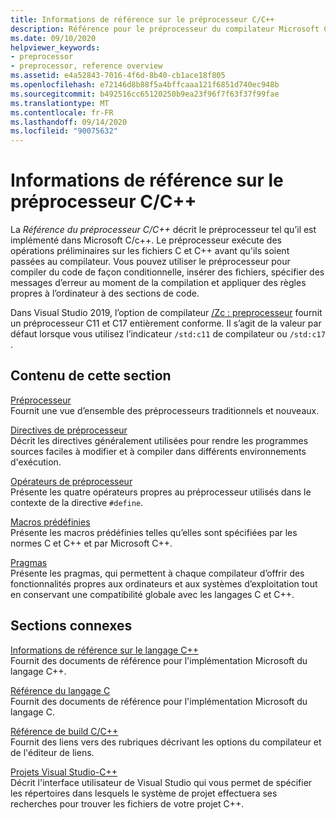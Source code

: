 ```yaml
---
title: Informations de référence sur le préprocesseur C/C++
description: Référence pour le préprocesseur du compilateur Microsoft C/C++ dans Visual Studio.
ms.date: 09/10/2020
helpviewer_keywords:
- preprocessor
- preprocessor, reference overview
ms.assetid: e4a52843-7016-4f6d-8b40-cb1ace18f805
ms.openlocfilehash: e72146d8b88f5a4bffcaaa121f6851d740ec948b
ms.sourcegitcommit: b492516cc65120250b9ea23f96f7f63f37f99fae
ms.translationtype: MT
ms.contentlocale: fr-FR
ms.lasthandoff: 09/14/2020
ms.locfileid: "90075632"
---
```

# <a name="cc-preprocessor-reference"></a>Informations de référence sur le préprocesseur C/C++

La *Référence du préprocesseur C/C++* décrit le préprocesseur tel qu’il est implémenté dans Microsoft C/c++. Le préprocesseur exécute des opérations préliminaires sur les fichiers C et C++ avant qu'ils soient passées au compilateur. Vous pouvez utiliser le préprocesseur pour compiler du code de façon conditionnelle, insérer des fichiers, spécifier des messages d’erreur au moment de la compilation et appliquer des règles propres à l’ordinateur à des sections de code.

Dans Visual Studio 2019, l’option de compilateur [/Zc : preprocesseur](../build/reference/zc-preprocessor.md) fournit un préprocesseur C11 et C17 entièrement conforme. Il s’agit de la valeur par défaut lorsque vous utilisez l’indicateur `/std:c11` de compilateur ou `/std:c17` .

## <a name="in-this-section"></a>Contenu de cette section

[Préprocesseur](preprocessor.md)\
Fournit une vue d’ensemble des préprocesseurs traditionnels et nouveaux.

[Directives de préprocesseur](../preprocessor/preprocessor-directives.md)\
Décrit les directives généralement utilisées pour rendre les programmes sources faciles à modifier et à compiler dans différents environnements d'exécution.

[Opérateurs de préprocesseur](../preprocessor/preprocessor-operators.md)\
Présente les quatre opérateurs propres au préprocesseur utilisés dans le contexte de la directive `#define`.

[Macros prédéfinies](../preprocessor/predefined-macros.md)\
Présente les macros prédéfinies telles qu’elles sont spécifiées par les normes C et C++ et par Microsoft C++.

[Pragmas](../preprocessor/pragma-directives-and-the-pragma-keyword.md)\
Présente les pragmas, qui permettent à chaque compilateur d’offrir des fonctionnalités propres aux ordinateurs et aux systèmes d’exploitation tout en conservant une compatibilité globale avec les langages C et C++.

## <a name="related-sections"></a>Sections connexes

[Informations de référence sur le langage C++](../cpp/cpp-language-reference.md)\
Fournit des documents de référence pour l'implémentation Microsoft du langage C++.

[Référence du langage C](../c-language/c-language-reference.md)\
Fournit des documents de référence pour l'implémentation Microsoft du langage C.

[Référence de build C/C++](../build/reference/c-cpp-building-reference.md)\
Fournit des liens vers des rubriques décrivant les options du compilateur et de l'éditeur de liens.

[Projets Visual Studio-C++](../build/creating-and-managing-visual-cpp-projects.md)\
Décrit l'interface utilisateur de Visual Studio qui vous permet de spécifier les répertoires dans lesquels le système de projet effectuera ses recherches pour trouver les fichiers de votre projet C++.
